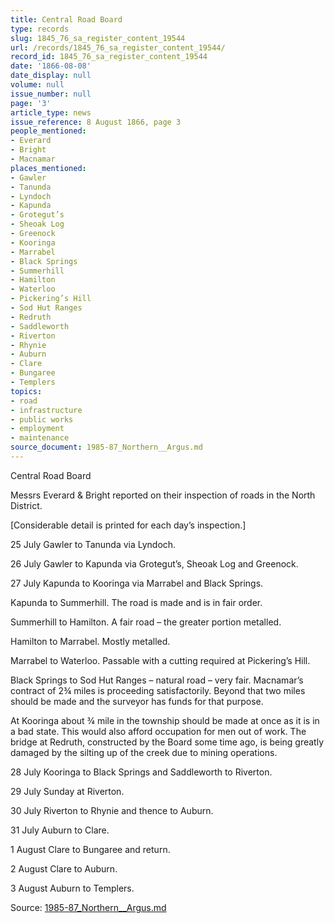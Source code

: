 ```yaml
---
title: Central Road Board
type: records
slug: 1845_76_sa_register_content_19544
url: /records/1845_76_sa_register_content_19544/
record_id: 1845_76_sa_register_content_19544
date: '1866-08-08'
date_display: null
volume: null
issue_number: null
page: '3'
article_type: news
issue_reference: 8 August 1866, page 3
people_mentioned:
- Everard
- Bright
- Macnamar
places_mentioned:
- Gawler
- Tanunda
- Lyndoch
- Kapunda
- Grotegut’s
- Sheoak Log
- Greenock
- Kooringa
- Marrabel
- Black Springs
- Summerhill
- Hamilton
- Waterloo
- Pickering’s Hill
- Sod Hut Ranges
- Redruth
- Saddleworth
- Riverton
- Rhynie
- Auburn
- Clare
- Bungaree
- Templers
topics:
- road
- infrastructure
- public works
- employment
- maintenance
source_document: 1985-87_Northern__Argus.md
---
```


Central Road Board

Messrs Everard & Bright reported on their inspection of roads in the North District.

[Considerable detail is printed for each day’s inspection.]

25 July	Gawler to Tanunda via Lyndoch.

26 July	Gawler to Kapunda via Grotegut’s, Sheoak Log and Greenock.

27 July	Kapunda to Kooringa via Marrabel and Black Springs.

Kapunda to Summerhill.  The road is made and is in fair order.

Summerhill to Hamilton.  A fair road – the greater portion metalled.

Hamilton to Marrabel.  Mostly metalled.

Marrabel to Waterloo.  Passable with a cutting required at Pickering’s Hill.

Black Springs to Sod Hut Ranges – natural road – very fair.  Macnamar’s contract of 2¾ miles is proceeding satisfactorily.  Beyond that two miles should be made and the surveyor has funds for that purpose.

At Kooringa about ¾ mile in the township should be made at once as it is in a bad state.  This would also afford occupation for men out of work.  The bridge at Redruth, constructed by the Board some time ago, is being greatly damaged by the silting up of the creek due to mining operations.

28 July	Kooringa to Black Springs and Saddleworth to Riverton.

29 July	Sunday at Riverton.

30 July	Riverton to Rhynie and thence to Auburn.

31 July	Auburn to Clare.

1 August	Clare to Bungaree and return.

2 August	Clare to Auburn.

3 August	Auburn to Templers.

Source: [1985-87_Northern__Argus.md](/downloads/markdown/1985-87_Northern__Argus.md)
